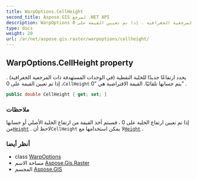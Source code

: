 ```yaml
---
title: WarpOptions.CellHeight
second_title: Aspose.GIS لمرجع .NET API
description: WarpOptions ملكية. يحدد ارتفاعًا جديدًا للخلية النقطية في الوحدات المستهدفة ذات المرجعية الجغرافية . إذا تم تعيين القيمة على 0 CellHeight يتم حسابها تلقائيًا. القيمة الافتراضية هي 0 .
type: docs
weight: 20
url: /ar/net/aspose.gis.raster/warpoptions/cellheight/
---
```

## WarpOptions.CellHeight property

يحدد ارتفاعًا جديدًا للخلية النقطية (في الوحدات المستهدفة ذات المرجعية الجغرافية) . إذا تم تعيين القيمة على 0 ،`CellHeight` يتم حسابها تلقائيًا. القيمة الافتراضية هي "0" .

```csharp
public double CellHeight { get; set; }
```

### ملاحظات

إذا تم تعيين ارتفاع الخلية على 0 ، فسيتم أخذ القيمة من ارتفاع الخلية الأصلي أو حسابها من[`Height`](../height/) . لاحظ أن`CellHeight` لا يمكن استخدامها مع[`Height`](../height/) .

### أنظر أيضا

* class [WarpOptions](../)
* مساحة الاسم [Aspose.Gis.Raster](../../warpoptions/)
* المجسم [Aspose.GIS](../../../)


